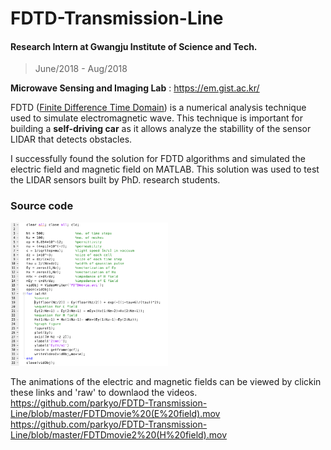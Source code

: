 # FDTD-Transmission-Line
#### Research Intern at Gwangju Institute of Science and Tech.
> June/2018 - Aug/2018

<strong>Microwave Sensing and Imaging Lab</strong> : https://em.gist.ac.kr/

FDTD (<a href="https://en.wikipedia.org/wiki/Finite-difference_time-domain_method#:~:text=FDTD%20is%20a%20time%2Ddomain,obtained%20with%20a%20single%20simulation.">Finite Difference Time Domain</a>) is a numerical analysis technique used to simulate electromagnetic wave. This technique is important for building a <strong>self-driving car</strong> as it allows analyze the stabillity of the sensor LIDAR that detects obstacles.

I successfully found the solution for FDTD algorithms and simulated the electric field and magnetic field on MATLAB. This solution was used to test the LIDAR sensors built by PhD. research students.

 
 ### Source code
 <img width=50% src="https://github.com/parkyo/FDTD-Transmission-Line/blob/master/Picture1.png"/>

The animations of the electric and magnetic fields can be viewed by clickin these links and 'raw' to downlaod the videos.
https://github.com/parkyo/FDTD-Transmission-Line/blob/master/FDTDmovie%20(E%20field).mov    <br>
https://github.com/parkyo/FDTD-Transmission-Line/blob/master/FDTDmovie2%20(H%20field).mov

